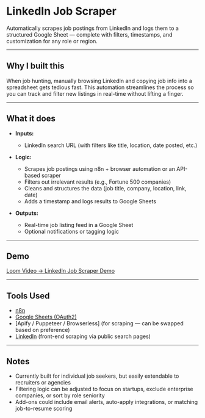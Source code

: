 # LinkedIn Job Scraper

Automatically scrapes job postings from LinkedIn and logs them to a structured Google Sheet — complete with filters, timestamps, and customization for any role or region.

---

## Why I built this

When job hunting, manually browsing LinkedIn and copying job info into a spreadsheet gets tedious fast. This automation streamlines the process so you can track and filter new listings in real-time without lifting a finger.

---

## What it does

- **Inputs:**
  - LinkedIn search URL (with filters like title, location, date posted, etc.)

- **Logic:**
  - Scrapes job postings using n8n + browser automation or an API-based scraper
  - Filters out irrelevant results (e.g., Fortune 500 companies)
  - Cleans and structures the data (job title, company, location, link, date)
  - Adds a timestamp and logs results to Google Sheets

- **Outputs:**
  - Real-time job listing feed in a Google Sheet
  - Optional notifications or tagging logic

---

## Demo

[Loom Video → LinkedIn Job Scraper Demo](https://www.loom.com/share/eac9a0478cf545098f848c2b6ef00d04)

---

## Tools Used

- [n8n](https://n8n.io/)
- [Google Sheets (OAuth2)](https://workspace.google.com/products/sheets/)
- [Apify / Puppeteer / Browserless] (for scraping — can be swapped based on preference)
- [LinkedIn](https://linkedin.com/) (front-end scraping via public search pages)

---

## Notes

- Currently built for individual job seekers, but easily extendable to recruiters or agencies
- Filtering logic can be adjusted to focus on startups, exclude enterprise companies, or sort by role seniority
- Add-ons could include email alerts, auto-apply integrations, or matching job-to-resume scoring
